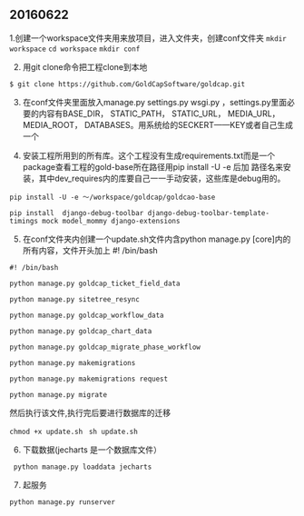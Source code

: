 20160622
--------
1.创建一个workspace文件夹用来放项目，进入文件夹，创建conf文件夹 
  ```mkdir workspace```
  ```cd workspace```
  ```mkdir conf```

2. 用git clone命令把工程clone到本地

  ```$ git clone https://github.com/GoldCapSoftware/goldcap.git```

3. 在conf文件夹里面放入manage.py settings.py wsgi.py ，settings.py里面必要的内容有BASE_DIR， STATIC_PATH， STATIC_URL， MEDIA_URL， MEDIA_ROOT， DATABASES。用系统给的SECKERT——KEY或者自己生成一个


4. 安装工程所用到的所有库。这个工程没有生成requirements.txt而是一个package查看工程的gold-base所在路径用pip install -U -e 后加
路径名来安装，其中dev_requires内的库要自己一一手动安装，这些库是debug用的。

  ```pip install -U -e ～/workspace/goldcap/goldcao-base```
  
  ```pip install  django-debug-toolbar django-debug-toolbar-template-timings mock model_mommy django-extensions```
  

  
5. 在conf文件夹内创建一个update.sh文件内含python manage.py   [core]内的所有内容，文件开头加上 #! /bin/bash
  
  ```#! /bin/bash```

  ```python manage.py goldcap_ticket_field_data```
  
  ```python manage.py sitetree_resync```
  
  ```python manage.py goldcap_workflow_data```
  
  ```python manage.py goldcap_chart_data```
  
  ```python manage.py goldcap_migrate_phase_workflow```
  
  ```python manage.py makemigrations```
  
  ```python manage.py makemigrations request```
  
  ```python manage.py migrate```
  
  
  然后执行该文件,执行完后要进行数据库的迁移
  
  ```chmod +x update.sh```
  ``` sh update.sh```

6. 下载数据(jecharts 是一个数据库文件）

  ``` python manage.py loaddata jecharts```

7. 起服务

  ```python manage.py runserver```
